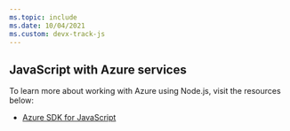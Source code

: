 ```yaml
---
ms.topic: include
ms.date: 10/04/2021
ms.custom: devx-track-js
---
```


## JavaScript with Azure services

To learn more about working with Azure using Node.js, visit the resources below:

* [Azure SDK for JavaScript](https://github.com/Azure/azure-sdk-for-js)
